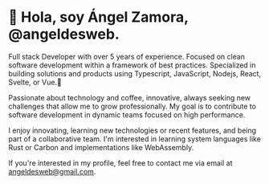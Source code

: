 # 👋 Hola, soy Ángel Zamora, @angeldesweb.
Full stack Developer with over 5 years of experience. Focused on clean software development within a framework of best practices. Specialized in building solutions and products using Typescript, JavaScript, Nodejs, React, Svelte, or Vue.🚀

Passionate about technology and coffee, innovative, always seeking new challenges that allow me to grow professionally. My goal is to contribute to software development in dynamic teams focused on high performance.

I enjoy innovating, learning new technologies or recent features, and being part of a collaborative team. I'm interested in learning system languages like Rust or Carbon and implementations like WebAssembly.

If you're interested in my profile, feel free to contact me via email at angeldesweb@gmail.com.
